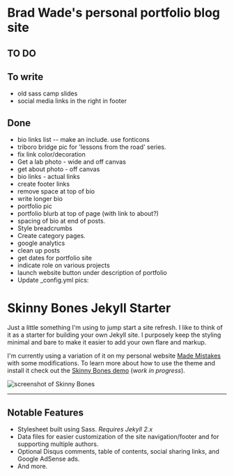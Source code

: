 # Brad Wade's personal portfolio blog site

## TO DO


## To write
- old sass camp slides
- social media links in the right in footer

## Done
- bio links list -- make an include. use fonticons
- triboro bridge pic for 'lessons from the road' series.
- fix link color/decoration
- Get a lab photo - wide and off canvas
- get about photo - off canvas
- bio links - actual links
- create footer links
- remove space at top of bio
- write longer bio
- portfolio pic
- portfolio blurb at top of page (with link to about?)
- spacing of bio at end of posts.
- Style breadcrumbs
- Create category pages.
- google analytics
- clean up posts
- get dates for portfolio site
- indicate role on various projects
- launch website button under description of portfolio
- Update _config.yml pics:

# Skinny Bones Jekyll Starter

Just a little something I'm using to jump start a site refresh. I like to think of it as a starter for building your own Jekyll site. I purposely keep the styling minimal and bare to make it easier to add your own flare and markup.

I'm currently using a variation of it on my personal website [Made Mistakes](http://mademistakes.com) with some modifications. To learn more about how to use the theme and install it check out the [Skinny Bones demo](http://mmistakes.github.io/skinny-bones-jekyll/) (*work in progress*).

![screenshot of Skinny Bones](http://mmistakes.github.io/skinny-bones-jekyll/images/skinny-bones-theme-feature.jpg)

---

## Notable Features

* Stylesheet built using Sass. *Requires Jekyll 2.x*
* Data files for easier customization of the site navigation/footer and for supporting multiple authors.
* Optional Disqus comments, table of contents, social sharing links, and Google AdSense ads.
* And more.
